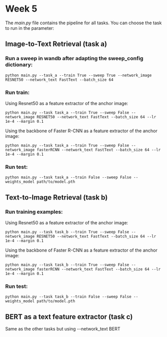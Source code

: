 # Week 5

The *main.py* file contains the pipeline for all tasks. You can choose the task to run in the parameter:

## Image-to-Text Retrieval (task a)

### Run a sweep in wandb after adapting the sweep_config dictionary:

```
python main.py --task_a --train True --sweep True --network_image RESNET50 --network_text FastText --batch_size 64
```

### Run train:
Using Resnet50 as a feature extractor of the anchor image:

```
python main.py --task task_a --train True --sweep False --network_image RESNET50 --network_text FastText --batch_size 64 --lr 1e-4 --margin 0.1
```
Using the backbone of Faster R-CNN as a feature extractor of the anchor image:
```
python main.py --task task_a --train True --sweep False --network_image fasterRCNN --network_text FastText --batch_size 64 --lr 1e-4 --margin 0.1
```

### Run test:

```
python main.py --task task_a --train False --sweep False --weights_model path/to/model.pth
```


## Text-to-Image Retrieval (task b)

### Run training examples:
Using Resnet50 as a feature extractor of the anchor image:

```
python main.py --task task_b --train True --sweep False --network_image RESNET50 --network_text FastText --batch_size 64 --lr 1e-4 --margin 0.1
```
Using the backbone of Faster R-CNN as a feature extractor of the anchor image:
```
python main.py --task task_b --train True --sweep False --network_image fasterRCNN --network_text FastText --batch_size 64 --lr 1e-4 --margin 0.1
```
### Run test:

```
python main.py --task task_b --train False --sweep False --weights_model path/to/model.pth
```

## BERT as a text feature extractor (task c)
Same as the other tasks but using --network_text BERT
